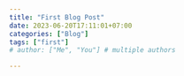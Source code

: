 ```yaml
---
title: "First Blog Post"
date: 2023-06-20T17:11:01+07:00
categories: ["Blog"]
tags: ["first"]
# author: ["Me", "You"] # multiple authors

---
```


